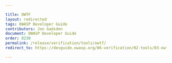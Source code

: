 ```yaml
---

title: OWTF
layout: redirected
tags: OWASP Developer Guide
contributors: Jon Gadsden
document: OWASP Developer Guide
order: 8230
permalink: /release/verification/tools/owtf/
redirect_to: https://devguide.owasp.org/06-verification/02-tools/03-owtf/

---
```

